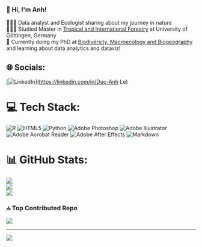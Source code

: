 <!-- Bio -->

### 👋 Hi, I'm Anh!

👩🏻‍💻 Data analyst and Ecologist sharing about my journey in nature<br/>
👩🏻‍🎓 Studied Master in [Tropical and International Forestry](https://www.uni-goettingen.de/en/616875.html) at University of Göttingen, Germany<br/>
💭 Currently doing my PhD at [Biodiversity, Macroecology and Biogeography](https://www.uni-goettingen.de/en/128741.html) and learning about data analytics and dataviz!<br/>

## 🌐 Socials:
[![LinkedIn](https://img.shields.io/badge/LinkedIn-%230077B5.svg?logo=linkedin&logoColor=white)](https://linkedin.com/in/Duc-Anh Le) 

# 💻 Tech Stack:
![R](https://img.shields.io/badge/r-%23276DC3.svg?style=for-the-badge&logo=r&logoColor=white) ![HTML5](https://img.shields.io/badge/html5-%23E34F26.svg?style=for-the-badge&logo=html5&logoColor=white) ![Python](https://img.shields.io/badge/python-3670A0?style=for-the-badge&logo=python&logoColor=ffdd54) ![Adobe Photoshop](https://img.shields.io/badge/adobe%20photoshop-%2331A8FF.svg?style=for-the-badge&logo=adobe%20photoshop&logoColor=white) ![Adobe Illustrator](https://img.shields.io/badge/adobe%20illustrator-%23FF9A00.svg?style=for-the-badge&logo=adobe%20illustrator&logoColor=white) ![Adobe Acrobat Reader](https://img.shields.io/badge/Adobe%20Acrobat%20Reader-EC1C24.svg?style=for-the-badge&logo=Adobe%20Acrobat%20Reader&logoColor=white) ![Adobe After Effects](https://img.shields.io/badge/Adobe%20After%20Effects-9999FF.svg?style=for-the-badge&logo=Adobe%20After%20Effects&logoColor=white) ![Markdown](https://img.shields.io/badge/markdown-%23000000.svg?style=for-the-badge&logo=markdown&logoColor=white)
# 📊 GitHub Stats:
![](https://github-readme-stats.vercel.app/api?username=duc-anhle&theme=dark&hide_border=false&include_all_commits=false&count_private=false)<br/>
![](https://github-readme-streak-stats.herokuapp.com/?user=duc-anhle&theme=dark&hide_border=false)<br/>
![](https://github-readme-stats.vercel.app/api/top-langs/?username=duc-anhle&theme=dark&hide_border=false&include_all_commits=false&count_private=false&layout=compact)

### 🔝 Top Contributed Repo
![](https://github-contributor-stats.vercel.app/api?username=duc-anhle&limit=5&theme=dark&combine_all_yearly_contributions=true)

---
[![](https://visitcount.itsvg.in/api?id=duc-anhle&icon=0&color=7)](https://visitcount.itsvg.in)

